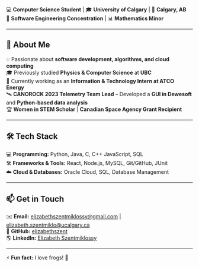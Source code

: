 💻 **Computer Science Student** | 🎓 **University of Calgary** | 📍 **Calgary, AB**  
🔧 **Software Engineering Concentration** | 📊 **Mathematics Minor**  

---

## 🚀 About Me  
💡 Passionate about **software development, algorithms, and cloud computing**  
🎓 Previously studied **Physics & Computer Science** at **UBC**  
🔭 Currently working as an **Information & Technology Intern at ATCO Energy**  
🛰 **CANOROCK 2023 Telemetry Team Lead** – Developed a **GUI in Dewesoft** and **Python-based data analysis**  
🏆 **Women in STEM Scholar** | **Canadian Space Agency Grant Recipient**  

---

## 🛠 Tech Stack  
💻 **Programming:** Python, Java, C, C++ JavaScript, SQL  
🛠 **Frameworks & Tools:** React, Node.js, MySQL, Git/GitHub, JUnit  
☁️ **Cloud & Databases:** Oracle Cloud, SQL, Database Management  

---

## 📫 Get in Touch  
✉️ **Email:** [elizabethszentmiklossy@gmail.com](mailto:elizabethszentmiklossy@gmail.com) | [elizabeth.szentmiklo@ucalgary.ca](mailto:elizabeth.szentmiklo@ucalgary.ca)  
🔗 **GitHub:** [elizabethszent](https://github.com/elizabethszent)  
🌎 **LinkedIn:** [Elizabeth Szentmiklossy](https://www.linkedin.com/in/elizabeth-szentmiklossy-aabb19189/?originalSubdomain=ca)  

---

⚡ **Fun fact:** I love frogs! 🐸  
